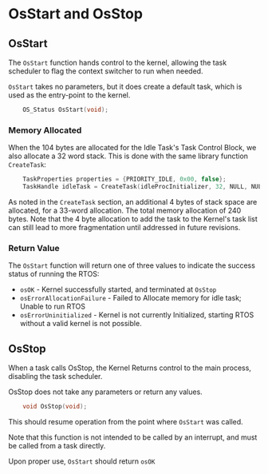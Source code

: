 # OsStart and OsStop
## OsStart

The `OsStart` function hands control to the kernel, allowing the task scheduler to flag the context switcher to run when needed.

`OsStart` takes no parameters, but it does create a default task, which is used as the entry-point to the kernel.

```C
    OS_Status OsStart(void);
```


### Memory Allocated

When the 104 bytes are allocated for the Idle Task's Task Control Block, we also allocate a 32 word stack. This is done with the same library function `CreateTask`: 

```C
    TaskProperties properties = {PRIORITY_IDLE, 0x00, false};
    TaskHandle idleTask = CreateTask(idleProcInitializer, 32, NULL, NULL, properties);
```

As noted in the `CreateTask` section, an additional 4 bytes of stack space are allocated, for a 33-word allocation. The total memory allocation of 240 bytes. Note that the 4 byte allocation to add the task to the Kernel's task list can still lead to more fragmentation until addressed in future revisions.

### Return Value

The `OsStart` function will return one of three values to indicate the success status of running the RTOS:

- `osOK` - Kernel successfully started, and terminated at `OsStop`
- `osErrorAllocationFailure` - Failed to Allocate memory for idle task; Unable to run RTOS
- `osErrorUninitialized` - Kernel is not currently Initialized, starting RTOS without a valid kernel is not possible.

## OsStop

When a task calls OsStop, the Kernel Returns control to the main process, disabling the task scheduler.

OsStop does not take any parameters or return any values.

```C
    void OsStop(void);
```

This should resume operation from the point where `OsStart` was called.

Note that this function is not intended to be called by an interrupt, and must be called from a task directly.

Upon proper use, `OsStart` should return `osOK`